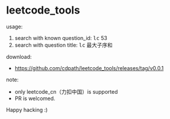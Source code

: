# leetcode_tools

usage: 

1. search with known question_id: <kbd>lc</kbd> 53
2. search with question title: <kbd>lc</kbd> 最大子序和

download: 

- https://github.com/cdpath/leetcode_tools/releases/tag/v0.0.1

note:

- only leetcode_cn（力扣中国）is supported
- PR is welcomed.

Happy hacking :)
